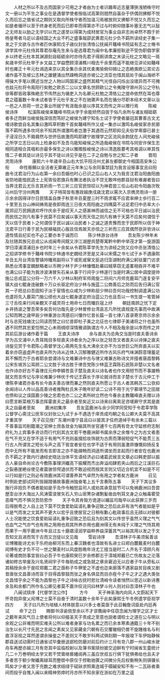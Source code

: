 <!-- { "loadSidebar": true } -->
　　人材之所以不及古而国家少可用之才者由为士者识趣卑近志量薄狭浅陋株守时文一册以为平生之事业在是遇督学使者按临试高第则翘然自喜杂于侪偶则拂郁不悦久而后忘之值省试之期则又取向所株守者而加温习焉被放则又拂郁不悦又久而忘之如是者循环以至于终身老死而后已即幸而得第亦不过与时俯仰随事补塞无志气以鼔之无师友以励之无学识以充之遂至以得第为成材居官为事业自非志尚卓然不囿于折杨皇荂者乌足以语经国之大业不朽之盛事哉邵武黄君元杜少负不羁所读经史子集一发之于文欲与古作者匹休康熙戊子歳仪封张清恪公抚闽开鼇峰书院延有志之士脩书讲学其中元杜侍其尊君存庵先生来与是选尊君为闽中名孝廉拒耿逆不受伪职倡学家乡以终老元杜本其渊源刻自砥砺余时亦侍先君子得厠讲席之末读元杜之文略见一斑矣歳辛夘元杜举于乡文益工学益懋顾漳浦樵川相去千余里而遥不能继见讲论如鼇峰时也雍正十年元杜谒选来京以其全集示余其优柔夷愉俯仰揖让之态絶类欧公其论古诸作虽不及坡公志林之雄健涌出然疎畅洞逹亦坡公之流亚也惜其屈处于闽山海峤不得操大手笔以撰述当世之人物以鸣国家之盛然其精气光怪自闪烁出没瓌异而不可掩也兹元杜将令鳯阳行矣勉之欧苏二公以文章名世顾欧公之令夷陵守滁州苏公之守杭徐等郡皆政事殊絶志节伟然出为循吏入为名卿元杜勉之清恪公之提命依然在耳也尊君之蕴蓄数十年未试者皆于元杜乎发之不在驰骤声名而在循分尽职本经术文章以治一邑之人担荷一世之事业所就宁有涯哉余是以序其文而传之并以赠行焉
　　陈峻侯诗序
　　松溪陈峻侯来鼇峰书院从学于余能矫然自拔于俗凡余所与诸友相砥砺者多迂而鲜当峻侯独深信而笃好之峻侯为建宁知名士试于学使者屡冠其曹善古文尤嗜诗歌尝自名其集曰激鸣草积数千首矣鼇峰所作又成一集亦以激鸣名峻侯家赤贫廓落不羁所遇多坎坷余不知其所谓激鸣者岂激于其遇而云然耶抑见夫俗学卑靡已甚士子浸淫日久不屑屑然与世侪伍故激而鸣耶建宁故理学之区流风余韵犹在人间充峻侯之所学立志日以向上检身如不及吾乌能知峻侯之所造哉峻侯在书院与同安许保生志相同道相合其唱和亦最多保生之诗以雅赡胜峻侯之诗以清逸胜要考其格调以审其性情二子者其徒以诗见乎其不徒以诗见乎是在二子之自勉与世之知二子者
　　晋阳灵雨诗序
　　康熙六十年歳辛丑山右大饥平阳汾州尤甚左都御史今相国高安朱公衔
　　命徃赈頼以全活者无算雍正元年朱公与余同事禁廷为我言设赈事宜且曰阳曲令沈君治行为山右第一余曰吾姻也时心已识之后山右人又为我言沈君治阳曲阳曲省防地能恤民造士上宪胥役若旗兵有舞法者执治不贷无敢哗他郡县狱有难谳者皆曰当畀沈君云尤乐言其祈雨一节三祈三应官民惊叹以为神君尝三任山右初令阳曲次牧沁州后守汾州两膺
　　天子特简皆有惠政越庚戌歳沈君以需次入京擕灵雨诗一册示余余因得详尔日民情盖自庚子秋至辛丑夏歴三时不雨求辄不应君率绅士歩行百二十里至五台山神祠祷焉是夜即雨连三日夜大雨阳曲之四隅莫不沾足君归中丞率大小属郊迎万民拥道欢呼忭庆余于是叹天人之感甚神而诚信之无不可格也平日诚以治民而民信之则凡有事于民莫不应矣诚以事天而天信之则凡有祷于天莫不应矣何谓信于天以信于民者卜之何谓信于民以诚以治民者卜之诚之道贵豫而忠于民即所以信于神沈君平日行善于民为民植福民心服且信焉故天亦信之三祈而三应其偶然欤非欤诗以道性情且纪实也不必工要亦本于诚而已
　　陈少林游台诗序
　　吾友陈少林年未及壮随其族兄总戎公从戎闽粤间既又渉江湖歴呉楚寄寓黔中黔中举茂才第一旋游国学归漳浦漳浦旧乡也时年三十余矣从令君陈莘学先生为讲经之防又应中丞张清恪公之招讲学修书于鼇峰书院少林通书史嫺经济至是又泽以宋儒之书七试于乡不遇康熙辛丑五月台湾告警镇帅殱焉副将以下或死或窜文臣逃归澎湖制府满公躬驻厦门访求熟悉台湾事宜嫺猷略者以币聘少林于庐少林慷慨赴幕曰贼草窃无逺畧相吞并不难平也满公曰子能为我渉波涛冒矢石亲从事于行间乎少林遂行当是时满公居中调度提帅施公总戎蓝公分将一万六千人少林以制府军师周旋二将间六月师克鹿耳门遂复安平镇大战七鲲身连破数十万众长驱定府治少林与施蓝二公商善后之防而后告归满公官其一子把总曰吾固知子淡于宦情也众咸为少林称屈少林曰吾何功哉控制调遣满公功也遣将先入鹿耳门施公绩也大战七鲲身遂定府治蓝公力也且吾以一书生提一笔管掉三寸舌徃来行间亲覩天子威灵将士用命七日而殱巨宼上纾
　　朝廷南顾之忧下定乡井扬波之警吾荣多矣吾何功哉先是少林曽修台湾县志凡所忧虞规度先事而中故满公知而聘之歳甲辰少林重游台湾感旧兴懐作忆昔长篇一首七律八首录寄京师示余余时与总宪钱塘沈公同读而赞之曰忆昔即杜子美之北征也七律即子美诸将之什也虽所遇不同然其忠爱恺恻之心未雨绸缪深情雅调孰谓古今人不相及哉余是以序而传之并其前后游台诸作着于篇
　　王直夫诗序
　　余与直夫为总角交当是时直夫善诗余学为古文浦中人贵耳贱目多轻直夫诗者余为之序以张之轻吾文者直夫以诗弹之直夫诗旋见赏于令君陈心斋督学沈心斋两先生名大沸余文亦不为当世巨公所弃直夫以实着余亦窃盗虚声也直夫所为诗从近体入沉郁雅健近所作古风乐府气味渊蔚意理蓄足其不懈而力于古者耶余尝谓诗与文难兼诗中古与律又难兼古称诗文并擅者唐昌黎韩公宋东坡苏公耳顾二公文胜于诗古胜于律吾党陈少林蓝玊霖陈石民陈非楚以文名者也作诗亦好古不喜律庄元仲李鳞苍袁子楚及直夫以诗名者也作文用短节而不事雄畅就文而言传记与序论难兼少林优于传记玊霖长于序论就诗而言子楚长于古元仲工于律陈李诸君亦各有长今直夫善古律而兼之然则直夫所愿让于古人者其韩苏二公欤抑余闻诗以人传以品高善诗者推陶杜氏朱子晩年好读二公诗不用于光宁慕靖节之田居也愤和议之误国嘉少陵之忠君也亦二公之素所树立然也今春余主教鼇峰直夫赠以诗曰愿言断菜根万事恣挥霍直夫之朂余者至矣近又以诗来曰离索足咨嗟厥守求其是直夫之自朂者至矣
　　鹿洲初集序
　　吾友蓝鹿洲与余少同学同受知于令君莘学陈公督学心斋沈公抚军仪封张公九试于乡不遇选于庠贡成均朝之名公卿大夫莫不高其才重其学
　　天子召见授广东潮州普宁县且曰以彼其才任府道绰乎有余未三载以不善事监司削籍潮之官绅士庶各敛金为输其所坐官逋千七百两有竒太守延修府志制府礼为上宾事多咨访而行代刻其古文若干巻鹿洲邮书属余序之余惟今之为古文者患在气不充又在学不适于有用气不充则虽掇拾妆饰貌为古质而薄弱短促气不能贯三五行古人所谓言之短长与声之高下皆宜者安在也学不适于有用则虽激昻慷慨抑扬反复而中无所有不能发而有言即言之亦不能疎畅而洞逹所谓坐而言起而行者安在也鹿洲负不羁之才敦内行通经史晓达治体平生语经济必曰诸葛武侯言文章必曰韩吏部以振古人豪自命尚论古今敷陈事理洪纎高下振耀而杰出奔溢闳肆若夹山雨后之江溪巨石之裂悬崖絶谷使见者震骇惊愕退伏而不敢迫视而按其言则又切近合机宜不如是不可以行如是行之则必有效鹿洲其可谓善养其气卓然为有用之学者矣方鹿洲
　　召见时例赴吏部试同列皆踧踖循故事鹿洲独奋笔上五千言奏陈五事
　　天子下其议多施行非抱负不偶者能如是乎及作令触怒监司人或劝其承意屈节可以免祸鹿洲曰吾尝歴澎台渉大海出入风涛雷浪冒矢石入穷山宻箐杂诸劗髪凿齿刳耳文身之众触毒雾受恶瘴气而不惧况吾防恩作
　　天子令其肯毁方诡道以媚监司哉卒以此获罪三岁而后得脱粤之人自上达下莫不饮食爱助延请礼重争迎致之恐后此非有浩气者能如是乎以是气而发之文其声不更大以宏乎且使居官之日稍有歉心粃政事后且无顔以对彼都人士况能使之饮食爱助延请礼重争迎致之恐后且为刻其文以传世乎虽然义理之气气也血气之气亦气也有用之用用也观其所养亦用也鹿洲得无有未纯于义理之气恃其用而果于一用乎鹿洲今年且过五十磨砻浸润学益粹养益深蓄其气以裕其用以发之于文吾知文且进而驾于古而又岂徒以文见哉
　　雪岩诗序
　　吾漳林子牛美须髯善谈论博雅能诗尤长于乐府由柳河东而上摹汉魏者也漳故有名进士曰郑白麓戴麦村白麓闳博有史才负不可一世之槩麦村以风度胜晩年诗尤工擅当是时二人齐名于漳顾凡有论著或商防事宜皆曰必吾子牛也康熙癸巳岁余修郡志于漳城郑戴已亡伤故友之沦落诸如修古举废及兴名贤祠宇子牛毎助成之或急就之章余窘迫无以应者子牛从旁私以其稿授余余于是叹郑戴二君之亟称子牛狎爱之不虚也迩来廓落不遇家益贫目疾又剧昔唐张文昌善诗而盲于目得昌黎鼓而张之身名俱显而目亦痊今子牛之才之遇大类张文昌惜乎余之不能为昌黎也子牛之诗咏古抚时悲壮清峭令读者悄然以思近以新诗惠余及和余都门所作名公卿见者莫不嘉许叹诧问曰林梦斗何人则对曰吾漳林子牛也
　　八闽试牍序【代督学沈公作】
　　方今
　　天子神圣海内向风人文蔚起天下怀竒抱异俊乂闳博之士莫不自奋于清时盖数十余年于此矣康熙壬午冬例遣学臣视学四方
　　天子曰凡所为培植人材体朕意以兴多士者莫亟于此召翰詹词臣赴内廷再试
　　命下之日
　　赐御书谆谕倍至余以不才谬膺闽中任窃念闽为理学之区才士之薮年来风气日上使者将何以仰报圣天子责成之至意也説者谓校士之道在公与明以余观之公非难而明实难夫公所以难者身家与功名累之而已余本寒素通籍三十年不别治生以长尺寸先民之言闻之素矣又见家藏金穴朝有石交覆辙相仍曽不旋踵维名与利直浮沤视之耳然遂谓余操鉴之不差则又不敢岁科两试俱刻期一年报竣下车伊始静候郡县送试动需时日通省试毕彚册送部检防磨对前后约计三月有竒八郡一州山峻水驶舟车再歴亦越三月有竒其中监临校射以及簿书案牍纷披交迫鲜有宁时闽省生童统计几二十万巻明经太学又若干焚膏继晷繙阅再三虽应世叔五行俱下犹惧弗给也且夫才多者苦于额少聚纎离緑耳而整辔中原仅于控勒驰骤之间微分先后权衡稍失则骐骥长鸣矣才少者又苦于充数之难求结绿于碔砆求照乘连城于礝磩安知不有一二瓦砾者乘间而投乎自惟入闽以来精神劳瘁时月亦所不知余家在浙如在万里之遥
